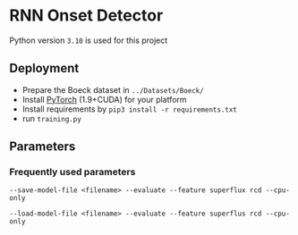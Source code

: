# RNN Onset Detector
Python version `3.10` is used for this project
## Deployment
* Prepare the Boeck dataset in `../Datasets/Boeck/`
* Install [PyTorch](https://pytorch.org/get-started/locally/) (1.9+CUDA) for your platform 
* Install requirements by `pip3 install -r requirements.txt`
* run `training.py`

## Parameters

### Frequently used parameters

`--save-model-file <filename> --evaluate --feature superflux rcd --cpu-only`

`--load-model-file <filename> --evaluate --feature superflus rcd --cpu-only`